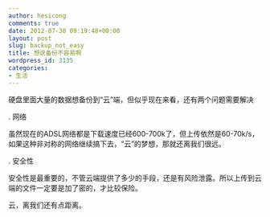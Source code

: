 ```yaml
---
author: hesicong
comments: true
date: 2012-07-30 09:19:48+00:00
layout: post
slug: backup_not_easy
title: 想说备份不容易啊
wordpress_id: 3135
categories:
- 生活
---
```


硬盘里面大量的数据想备份到“云”端，但似乎现在来看，还有两个问题需要解决

. 网络

虽然现在的ADSL网络都是下载速度已经600-700k了，但上传依然是60-70k/s，如果这种非对称的网络继续搞下去，“云”的梦想，那就还离我们很远。

. 安全性

安全性是最重要的，不管云端提供了多少的手段，还是有风险泄露。所以上传到云端的文件一定要是加了密的，才比较保险。

云，离我们还有点距离。

